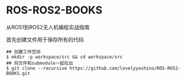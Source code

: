 # ROS-ROS2-BOOKS
从ROS1到ROS2无人机编程实战指南

首先创建文件用于保存所有的代码

```
## 创建工作空间
$ mkdir -p workspace/src && cd workspace/src
## 将文件和submodule一起拉出
$ git clone --recursive https://github.com/lovelyyoshino/ROS-ROS2-BOOKS.git
```
